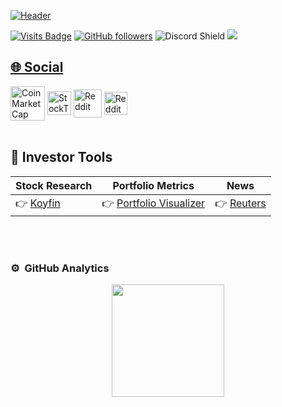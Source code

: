 [![Header](https://pbs.twimg.com/profile_banners/1662106155630354432/1740518826/1500x500 "Header")](https://x.com/DyehuthyTV)

[![Visits Badge](https://badges.pufler.dev/visits/Dyehuthy/Dyehuthy)](https://github.com/Dyehuthy)
[![GitHub followers](https://img.shields.io/github/followers/dyehuthy?style=social)](https://github.com/dyehuthy)
![Discord Shield](https://discordapp.com/api/guilds/1093732819299209228/widget.png?style=shield)
<a href="https://x.com/DyehuthyTV" ><img src="https://img.shields.io/twitter/follow/DyehuthyTV.svg?style=social" />



## 🌐 Social  
<a align="center">
<a href="https://coinmarketcap.com/community/profile/Dyehuthy/"><img align="center" src="https://s3-eu-west-1.amazonaws.com/tpd/logos/5900cd240000ff0005a144b5/0x0.png" alt="CoinMarketCap Profile" width="55px"/></a> 
<a href="https://stocktwits.com/Dyehuthy"><img align="center" src="https://cdn-images-1.medium.com/v2/resize:fit:1200/1*XGxAxXjw2YgYsyMoeHkQYg.jpeg" alt="StockTwits Profile" width="38px"/></a>
<a href="https://www.reddit.com/user/DyehuthyTV/"><img align="center" src="https://www.iconpacks.net/icons/2/free-reddit-logo-icon-2436-thumb.png" alt="Reddit" width="45px"/></a>
<a href="https://www.kaggle.com/dyehuthy"><img align="center" src="https://static-00.iconduck.com/assets.00/kaggle-icon-2048x2048-fxhlmjy3.png" alt="Reddit" width="37px"/></a>
</a>
<br><br>

## 🔧 Investor Tools 
Stock Research | Portfolio Metrics | News                
-------------- | ----------------- | -------------------- 
👉 [Koyfin](https://www.koyfin.com/get-discount-from-a-friend/?ref_id=0OfxPRjOPTjFAQ7YVva1i) | 👉 [Portfolio Visualizer](https://www.portfoliovisualizer.com/) | 👉 [Reuters](https://www.reuters.com/markets/) |

<br><br>
### ⚙️ &nbsp;GitHub Analytics

<p align="center">
<a href="https://github.com/dyehuthy">
  <img height="180em" src="https://github-readme-stats-eight-theta.vercel.app/api?username=dyehuthy&show_icons=true&theme=merko&include_all_commits=true&count_private=true"/>
</a>
</p>
